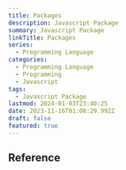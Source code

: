 ```yaml
---
title: Packages
description: Javascript Package
summary: Javascript Package
linkTitle: Packages
series:
  - Programming Language
categories:
  - Programming Language
  - Programming
  - Javascript
tags:
  - Javascript Package
lastmod: 2024-01-03T23:40:25
date: 2023-11-16T01:08:29.992Z
draft: false
featured: true
---
```


## Reference
